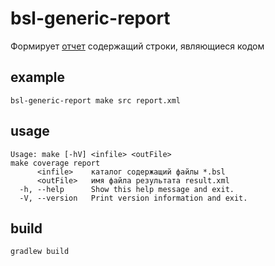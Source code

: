 # bsl-generic-report

Формирует [отчет](https://docs.sonarqube.org/latest/analysis/generic-test/) содержащий строки, являющиеся кодом

## example

```shell script
bsl-generic-report make src report.xml
```

## usage

```shell script
Usage: make [-hV] <infile> <outFile>
make coverage report
      <infile>    каталог содержащий файлы *.bsl
      <outFile>   имя файла результата result.xml
  -h, --help      Show this help message and exit.
  -V, --version   Print version information and exit.
```

## build

```shell script
gradlew build
```
